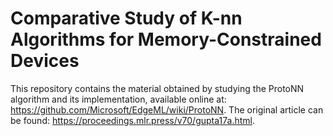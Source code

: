 # Comparative Study of K-nn Algorithms for Memory-Constrained Devices

This repository contains the material obtained by studying the ProtoNN algorithm and its implementation, available online at: https://github.com/Microsoft/EdgeML/wiki/ProtoNN.
The original article can be found: https://proceedings.mlr.press/v70/gupta17a.html.
